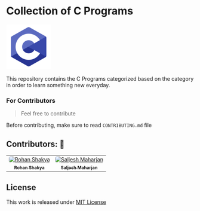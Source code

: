 # Collection of C Programs

![C](https://github.com/Rohan-Shakya/c-programs/blob/master/assets/img/c.png)

This repository contains the C Programs categorized based on the category in order to learn something new everyday.

### For Contributors

> Feel free to contribute

Before contributing, make sure to read `CONTRIBUTING.md` file

## Contributors: 📖

<table>
<tr>
<td align="center">
<a href="https://github.com/Rohan-Shakya"><img src="https://avatars0.githubusercontent.com/u/62070505?s=460&u=11e518ef3cd3a7ca6cc62575085a657a264ca412&v=4" title="Rohan Shakya"  style="border-radius: 5px;" width="130px;" alt="Rohan Shakya"/><br /><sub><b>Rohan Shakya</b></sub></a><br />

</td>
<td align="center">
<a href="https://github.com/SaljeshMHZN"><img src="https://avatars3.githubusercontent.com/u/68599389?s=400&u=c456827db58c49a286b77d2d4f38fb491e412076&v=4" width="130px;" title="Saljesh Maharjan" style="border-radius: 5px;"  alt="Saljesh Maharjan"/><br /><sub><b>Saljesh Maharjan</b></sub></a><br />

</td></tr>
</table>

## License

This work is released under [MIT License][mit]

[mit]: https://github.com/Rohan-Shakya/c-programs/blob/master/LICENSE
